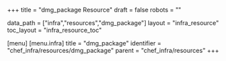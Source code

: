 +++
title = "dmg_package Resource"
draft = false
robots = ""

data_path = ["infra","resources","dmg_package"]
layout = "infra_resource"
toc_layout = "infra_resource_toc"

[menu]
  [menu.infra]
    title = "dmg_package"
    identifier = "chef_infra/resources/dmg_package"
    parent = "chef_infra/resources"
+++

<!-- The contents of this page are automatically generated from the dmg_package.yaml file in the data/infra/resources directory. -->
<!-- To suggest a change, edit the https://github.com/chef/chef/blob/main/lib/chef/resource/dmg_package.rb file and submit a pull request to the https://github.com/chef/chef repository. -->
<!-- markdownlint-disable-file -->
